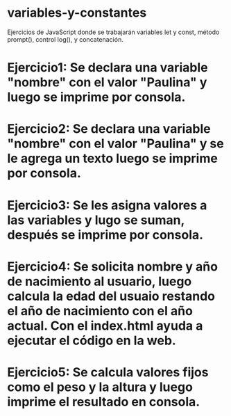 # variables-y-constantes
Ejercicios de JavaScript donde se trabajarán variables let y const, método prompt(), control log(), y concatenación.

# Ejercicio1: Se declara una variable "nombre" con el valor "Paulina" y luego se imprime por consola.
# Ejercicio2: Se declara una variable "nombre" con el valor "Paulina" y se le agrega un texto luego se imprime por consola.
# Ejercicio3: Se les asigna valores a las variables y lugo se suman, después se imprime por consola.
# Ejercicio4: Se solicita nombre y año de nacimiento al usuario, luego calcula la edad del usuaio restando el año de nacimiento con el año actual. Con el index.html ayuda a ejecutar el código en la web.
# Ejercicio5: Se calcula valores fijos como el peso y la altura y luego imprime el resultado en consola.